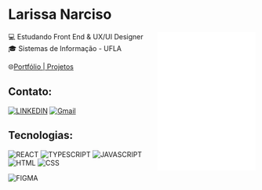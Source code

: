 # Larissa Narciso
<img align="right" width="200" src="larisnarciso.png">
💻 Estudando Front End & UX/UI Designer <br/>
🎓 Sistemas de Informação - UFLA <br/>

🌐[Portfólio | Projetos](https://larisnarciso.github.io/)

## Contato:

[![LINKEDIN](https://img.shields.io/badge/LINKEDIN-%2320232a.svg?style=for-the-badge&logo=linkedIn&logoColor=%e34f26)](https://www.linkedin.com/in/larisnarciso/)
[![Gmail](https://img.shields.io/badge/Gmail-%2320232a.svg?style=for-the-badge&logo=gmail&logoColor=%e34f26)](mailto:larisnarciso@gmail.com)


## Tecnologias:

![REACT](https://img.shields.io/badge/react-%2320232a.svg?style=for-the-badge&logo=react&logoColor=%)
![TYPESCRIPT](https://img.shields.io/badge/TypeScript-%2320232a.svg?style=for-the-badge&logo=typescript&logoColor=007ACC)
![JAVASCRIPT](https://img.shields.io/badge/javascript-%2320232a.svg?style=for-the-badge&logo=javascript&logoColor=%e34f26)
![HTML](https://img.shields.io/badge/html-%2320232a.svg?style=for-the-badge&logo=html5&logoColor=%e34f26)
![CSS](https://img.shields.io/badge/css-%2320232a.svg?style=for-the-badge&logo=css3&logoColor=%2361dafb)

![FIGMA](https://img.shields.io/badge/figma-%2320232a.svg?style=for-the-badge&logo=figma&logoColor=%ea4c1d)
